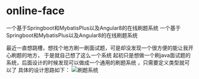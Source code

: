 # online-face
一个基于Springboot和MybatisPlus以及Angular8的在线刷题系统
一个基于Springboot和MybatisPlus以及Angular8的在线刷题系统

最近一直想跳槽，想找个地方刷一刷面试题，可是却没发现一个很方便的能让我开心刷题的地方，
于是就自己想了这么一个系统 起初只是想做一个刷java面试题的系统，后面设计的时候发现可以做成一个通用的刷题系统
，只需要定义类型就可以了 
具体的设计思路如下：
![刷题系统](https://github.com/xyz0101/online-face/blob/master/src/main/resources/static/%E5%88%B7%E9%A2%98%E7%B3%BB%E7%BB%9F.png)
